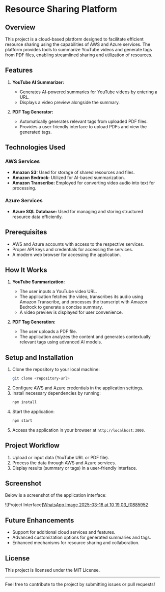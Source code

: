 
# Resource Sharing Platform

## Overview
This project is a cloud-based platform designed to facilitate efficient resource sharing using the capabilities of AWS and Azure services. The platform provides tools to summarize YouTube videos and generate tags from PDF files, enabling streamlined sharing and utilization of resources.

## Features
1. **YouTube AI Summarizer:**
   - Generates AI-powered summaries for YouTube videos by entering a URL.
   - Displays a video preview alongside the summary.

2. **PDF Tag Generator:**
   - Automatically generates relevant tags from uploaded PDF files.
   - Provides a user-friendly interface to upload PDFs and view the generated tags.

## Technologies Used
### AWS Services
- **Amazon S3:** Used for storage of shared resources and files.
- **Amazon Bedrock:** Utilized for AI-based summarization.
- **Amazon Transcribe:** Employed for converting video audio into text for processing.

### Azure Services
- **Azure SQL Database:** Used for managing and storing structured resource data efficiently.

## Prerequisites
- AWS and Azure accounts with access to the respective services.
- Proper API keys and credentials for accessing the services.
- A modern web browser for accessing the application.

## How It Works
1. **YouTube Summarization:**
   - The user inputs a YouTube video URL.
   - The application fetches the video, transcribes its audio using Amazon Transcribe, and processes the transcript with Amazon Bedrock to generate a concise summary.
   - A video preview is displayed for user convenience.

2. **PDF Tag Generation:**
   - The user uploads a PDF file.
   - The application analyzes the content and generates contextually relevant tags using advanced AI models.

## Setup and Installation
1. Clone the repository to your local machine:
   ```bash
   git clone <repository-url>
   ```
2. Configure AWS and Azure credentials in the application settings.
3. Install necessary dependencies by running:
   ```bash
   npm install
   ```
4. Start the application:
   ```bash
   npm start
   ```
5. Access the application in your browser at `http://localhost:3000`.

## Project Workflow
1. Upload or input data (YouTube URL or PDF file).
2. Process the data through AWS and Azure services.
3. Display results (summary or tags) in a user-friendly interface.

## Screenshot
Below is a screenshot of the application interface:

![Project Interface][WhatsApp Image 2025-03-18 at 10 19 03_f0885952](https://github.com/user-attachments/assets/53ae5bd0-d68d-4a3a-b12b-ae167f43b532)


## Future Enhancements
- Support for additional cloud services and features.
- Advanced customization options for generated summaries and tags.
- Enhanced mechanisms for resource sharing and collaboration.

## License
This project is licensed under the MIT License.

---
Feel free to contribute to the project by submitting issues or pull requests!
